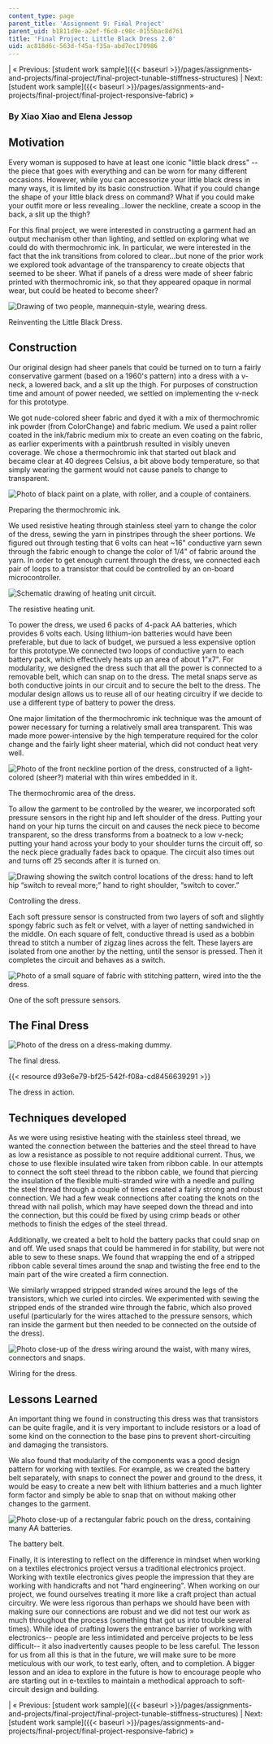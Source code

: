```yaml
---
content_type: page
parent_title: 'Assignment 9: Final Project'
parent_uid: b1811d9e-a2ef-f6c0-c98c-0155bac8d761
title: 'Final Project: Little Black Dress 2.0'
uid: ac818d6c-563d-f45a-f35a-abd7ec170986
---
```


| « Previous: [student work sample]({{< baseurl >}}/pages/assignments-and-projects/final-project/final-project-tunable-stiffness-structures) | Next: [student work sample]({{< baseurl >}}/pages/assignments-and-projects/final-project/final-project-responsive-fabric) » 

### By Xiao Xiao and Elena Jessop

Motivation
----------

Every woman is supposed to have at least one iconic "little black dress" -- the piece that goes with everything and can be worn for many different occasions. However, while you can accessorize your little black dress in many ways, it is limited by its basic construction. What if you could change the shape of your little black dress on command? What if you could make your outfit more or less revealing...lower the neckline, create a scoop in the back, a slit up the thigh?

For this final project, we were interested in constructing a garment had an output mechanism other than lighting, and settled on exploring what we could do with thermochromic ink. In particular, we were interested in the fact that the ink transitions from colored to clear...but none of the prior work we explored took advantage of the transparency to create objects that seemed to be sheer. What if panels of a dress were made of sheer fabric printed with thermochromic ink, so that they appeared opaque in normal wear, but could be heated to become sheer?

![Drawing of two people, mannequin-style, wearing dress.](/courses/media-arts-and-sciences/mas-962-special-topics-new-textiles-spring-2010/assignments-and-projects/final-project/final-project-little-black-dress-2.0/lbdsketch.jpg)

Reinventing the Little Black Dress.

Construction
------------

Our original design had sheer panels that could be turned on to turn a fairly conservative garment (based on a 1960's pattern) into a dress with a v-neck, a lowered back, and a slit up the thigh. For purposes of construction time and amount of power needed, we settled on implementing the v-neck for this prototype.

We got nude-colored sheer fabric and dyed it with a mix of thermochromic ink powder (from ColorChange) and fabric medium. We used a paint roller coated in the ink/fabric medium mix to create an even coating on the fabric, as earlier experiments with a paintbrush resulted in visibly uneven coverage. We chose a thermochromic ink that started out black and became clear at 40 degrees Celsius, a bit above body temperature, so that simply wearing the garment would not cause panels to change to transparent.

![Photo of black paint on a plate, with roller, and a couple of containers. ](/courses/media-arts-and-sciences/mas-962-special-topics-new-textiles-spring-2010/assignments-and-projects/final-project/final-project-little-black-dress-2.0/thermochromic.jpg)

Preparing the thermochromic ink.

We used resistive heating through stainless steel yarn to change the color of the dress, sewing the yarn in pinstripes through the sheer portions. We figured out through testing that 6 volts can heat ~16" conductive yarn sewn through the fabric enough to change the color of 1/4" of fabric around the yarn. In order to get enough current through the dress, we connected each pair of loops to a transistor that could be controlled by an on-board microcontroller.

![Schematic drawing of heating unit circuit. ](/courses/media-arts-and-sciences/mas-962-special-topics-new-textiles-spring-2010/assignments-and-projects/final-project/final-project-little-black-dress-2.0/circuit.jpg)

The resistive heating unit.

To power the dress, we used 6 packs of 4-pack AA batteries, which provides 6 volts each. Using lithium-ion batteries would have been preferable, but due to lack of budget, we pursued a less expensive option for this prototype.We connected two loops of conductive yarn to each battery pack, which effectively heats up an area of about 1"x7". For modularity, we designed the dress such that all the power is connected to a removable belt, which can snap on to the dress. The metal snaps serve as both conductive joints in our circuit and to secure the belt to the dress. The modular design allows us to reuse all of our heating circuitry if we decide to use a different type of battery to power the dress.

One major limitation of the thermochromic ink technique was the amount of power necessary for turning a relatively small area transparent. This was made more power-intensive by the high temperature required for the color change and the fairly light sheer material, which did not conduct heat very well.

![Photo of the front neckline portion of the dress, constructed of a light-colored (sheer?) material with thin wires embedded in it. ](/courses/media-arts-and-sciences/mas-962-special-topics-new-textiles-spring-2010/assignments-and-projects/final-project/final-project-little-black-dress-2.0/dressCloseup.jpg)

The thermochromic area of the dress.

To allow the garment to be controlled by the wearer, we incorporated soft pressure sensors in the right hip and left shoulder of the dress. Putting your hand on your hip turns the circuit on and causes the neck piece to become transparent, so the dress transforms from a boatneck to a low v-neck; putting your hand across your body to your shoulder turns the circuit off, so the neck piece gradually fades back to opaque. The circuit also times out and turns off 25 seconds after it is turned on.

![Drawing showing the switch control locations of the dress: hand to left hip “switch to reveal more;” hand to right shoulder, “switch to cover.”](/courses/media-arts-and-sciences/mas-962-special-topics-new-textiles-spring-2010/assignments-and-projects/final-project/final-project-little-black-dress-2.0/switches.jpg)

Controlling the dress.

Each soft pressure sensor is constructed from two layers of soft and slightly spongy fabric such as felt or velvet, with a layer of netting sandwiched in the middle. On each square of felt, conductive thread is used as a bobbin thread to stitch a number of zigzag lines across the felt. These layers are isolated from one another by the netting, until the sensor is pressed. Then it completes the circuit and behaves as a switch.

![Photo of a small square of fabric with stitching pattern, wired into the the dress.](/courses/media-arts-and-sciences/mas-962-special-topics-new-textiles-spring-2010/assignments-and-projects/final-project/final-project-little-black-dress-2.0/pressureSensorSwitch.jpg)

One of the soft pressure sensors.

The Final Dress
---------------

![Photo of the dress on a dress-making dummy.](/courses/media-arts-and-sciences/mas-962-special-topics-new-textiles-spring-2010/assignments-and-projects/final-project/final-project-little-black-dress-2.0/dressWhole.jpg)

The final dress.

{{< resource d93e6e79-bf25-542f-f08a-cd8456639291 >}}

The dress in action.

Techniques developed
--------------------

As we were using resistive heating with the stainless steel thread, we wanted the connection between the batteries and the steel thread to have as low a resistance as possible to not require additional current. Thus, we chose to use flexible insulated wire taken from ribbon cable. In our attempts to connect the soft steel thread to the ribbon cable, we found that piercing the insulation of the flexible multi-stranded wire with a needle and pulling the steel thread through a couple of times created a fairly strong and robust connection. We had a few weak connections after coating the knots on the thread with nail polish, which may have seeped down the thread and into the connection, but this could be fixed by using crimp beads or other methods to finish the edges of the steel thread.

Additionally, we created a belt to hold the battery packs that could snap on and off. We used snaps that could be hammered in for stability, but were not able to sew to these snaps. We found that wrapping the end of a stripped ribbon cable several times around the snap and twisting the free end to the main part of the wire created a firm connection.

We similarly wrapped stripped stranded wires around the legs of the transistors, which we curled into circles. We experimented with sewing the stripped ends of the stranded wire through the fabric, which also proved useful (particularly for the wires attached to the pressure sensors, which ran inside the garment but then needed to be connected on the outside of the dress).

![Photo close-up of the dress wiring around the waist, with many wires, connectors and snaps.](/courses/media-arts-and-sciences/mas-962-special-topics-new-textiles-spring-2010/assignments-and-projects/final-project/final-project-little-black-dress-2.0/closeupBottom.jpg)

Wiring for the dress.

Lessons Learned
---------------

An important thing we found in constructing this dress was that transistors can be quite fragile, and it is very important to include resistors or a load of some kind on the connection to the base pins to prevent short-circuiting and damaging the transistors.

We also found that modularity of the components was a good design pattern for working with textiles. For example, as we created the battery belt separately, with snaps to connect the power and ground to the dress, it would be easy to create a new belt with lithium batteries and a much lighter form factor and simply be able to snap that on without making other changes to the garment.

![Photo close-up of a rectangular fabric pouch on the dress, containing many AA batteries.](/courses/media-arts-and-sciences/mas-962-special-topics-new-textiles-spring-2010/assignments-and-projects/final-project/final-project-little-black-dress-2.0/belt.jpg)

The battery belt.

Finally, it is interesting to reflect on the difference in mindset when working on a textiles electronics project versus a traditional electronics project. Working with textile electronics gives people the impression that they are working with handicrafts and not "hard engineering". When working on our project, we found ourselves treating it more like a craft project than actual circuitry. We were less rigorous than perhaps we should have been with making sure our connections are robust and we did not test our work as much throughout the process (something that got us into trouble several times). While idea of crafting lowers the entrance barrier of working with electronics-- people are less intimidated and perceive projects to be less difficult-- it also inadvertently causes people to be less careful. The lesson for us from all this is that in the future, we will make sure to be more meticulous with our work, to test early, often, and to completion. A bigger lesson and an idea to explore in the future is how to encourage people who are starting out in e-textiles to maintain a methodical approach to soft-circuit design and building.

| « Previous: [student work sample]({{< baseurl >}}/pages/assignments-and-projects/final-project/final-project-tunable-stiffness-structures) | Next: [student work sample]({{< baseurl >}}/pages/assignments-and-projects/final-project/final-project-responsive-fabric) »